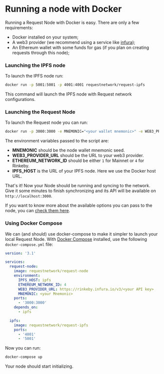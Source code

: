 # Running a node with Docker

Running a Request Node with Docker is easy. There are only a few requirements:

* Docker installed on your system;
* A web3 provider (we recommend using a service like [infura](https://infura.io));
* An Ethereum wallet with some funds for gas (if you plan on creating requests through this node);

### Launching the IPFS node

To launch the IPFS node run:

```bash
docker run -p 5001:5001 -p 4001:4001 requestnetwork/request-ipfs
```

This command will launch the IPFS node with Request network configurations.

### Launching the Request Node

To launch the Request node you can run:

```bash
docker run -p 3000:3000 -e MNEMONIC="<your wallet mnemonic>" -e WEB3_PROVIDER_URL="<your web3 provider url>" -e ETHEREUM_NETWORK_ID="<ethereum network id>" -e IPFS_HOST="host.docker.internal"  requestnetwork/request-node
```

The environment variables passed to the script are:

* **MNEMONIC** should be the node wallet mnemonic seed.
* **WEB3\_PROVIDER\_URL** should be the URL to your web3 provider.
* **ETHEREUM\_NETWORK\_ID** should be either `1` for Mainnet or `4` for Rinkeby.
* **IPFS\_HOST** is the URL of your IPFS node. Here we use the Docker host URL.

That's it! Now your Node should be running and syncing to the network. Give it some minutes to finish synchronizing and its API will be available on `http://localhost:3000`.

If you want to know more about the available options you can pass to the node, you can [check them here](https://github.com/RequestNetwork/requestNetwork/tree/master/packages/request-node#options).

### Using Docker Compose

We can (and should) use docker-compose to make it simpler to launch your local Request Node. With [Docker Compose](https://docs.docker.com/compose/) installed, use the following `docker-compose.yml` file:

```yml
version: '3.1'

services:
  request-node:
    image: requestnetwork/request-node
    environment:
      IPFS_HOST: ipfs
      ETHEREUM_NETWORK_ID: 4
      WEB3_PROVIDER_URL: https://rinkeby.infura.io/v3/<your API key>
      MNEMONIC: <your Mnemonic>
    ports:
      - '3000:3000'
    depends_on:
      - ipfs

  ipfs:
    image: requestnetwork/request-ipfs
    ports:
      - '4001'
      - '5001'
```

Now you can run:

```bash
docker-compose up
```

Your node should start initializing.
